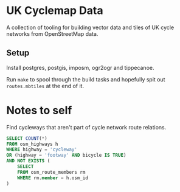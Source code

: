 # UK Cyclemap Data

A collection of tooling for building vector data and tiles of UK cycle networks from OpenStreetMap data. 

## Setup

Install postgres, postgis, imposm, ogr2ogr and tippecanoe.

Run `make` to spool through the build tasks and hopefully spit out `routes.mbtiles` at the end of it.

# Notes to self

Find cycleways that aren't part of cycle network route relations.

```sql
SELECT COUNT(*)
FROM osm_highways h
WHERE highway = 'cycleway'
OR (highway = 'footway' AND bicycle IS TRUE)
AND NOT EXISTS (
	SELECT
	FROM osm_route_members rm
	WHERE rm.member = h.osm_id
)
```
